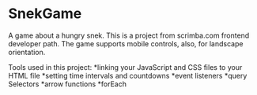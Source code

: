 # SnekGame
A game about a hungry snek. 
This is a project from scrimba.com frontend developer path. The game supports mobile controls, also, for landscape orientation.

Tools used in this project:
*linking your JavaScript and CSS files to your HTML file
*setting time intervals and countdowns
*event listeners
*query Selectors
*arrow functions
*forEach

